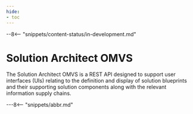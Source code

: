 ```yaml
---
hide:
- toc
---
```


<!-- SPDX-License-Identifier: CC-BY-4.0 -->
<!-- Copyright Contributors to the Egeria project. -->

--8<-- "snippets/content-status/in-development.md"

# Solution Architect OMVS

The Solution Architect OMVS is a REST API designed to support user interfaces (UIs) relating to the definition and display of solution blueprints and their supporting solution components along with the relevant information supply chains.

---8<-- "snippets/abbr.md"






